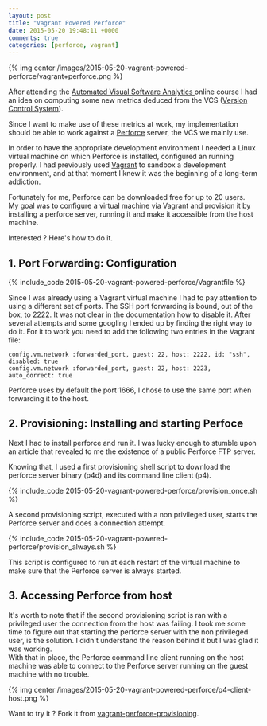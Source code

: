 ```yaml
---
layout: post
title: "Vagrant Powered Perforce"
date: 2015-05-20 19:48:11 +0000
comments: true
categories: [perforce, vagrant] 
---
```

{% img center /images/2015-05-20-vagrant-powered-perforce/vagrant+perforce.png %}

After attending the [Automated Visual Software Analytics ](https://open.hpi.de/courses/softwareanalytics2015/ "Automated Visual Software Analytics") online course I had an idea on computing some new metrics deduced from the VCS ([Version Control System](http://en.wikipedia.org/wiki/Revision_control "VCS")).  

Since I want to make use of these metrics at work, my implementation should be
able to work against a [Perforce](http://www.perforce.com/ "Perforce.com") server, the VCS we mainly use.    
<!-- more -->
In order to have the appropriate development environment I needed a Linux virtual machine on which Perforce is installed, configured an running properly.
I had previously used [Vagrant](blog/2015/05/01/an-octopress-slash-vagrant-experiment/ "An Octopress/Vagrant Experiment") to sandbox a development environment, and at that moment I knew it was the beginning of a long-term addiction.    
  
Fortunately for me, Perforce can be downloaded free for up to 20 users.  
My goal was to configure a virtual machine via Vagrant and provision it by installing a perforce server, running it and make it accessible from the host machine.  
  
Interested ? Here's how to do it.

## 1. Port Forwarding: Configuration

{% include_code 2015-05-20-vagrant-powered-perforce/Vagrantfile %}

Since I was already using a Vagrant virtual machine I had to pay attention to using a different set of ports.
The SSH port forwarding is bound, out of the box, to 2222. It was not clear in the documentation how to disable it. After several attempts and some googling I ended up by finding the right way to do it. For it to work you need to add the following two entries in the Vagrant file:  

`config.vm.network :forwarded_port, guest: 22, host: 2222, id: "ssh", disabled: true`    
`config.vm.network :forwarded_port, guest: 22, host: 2223, auto_correct: true`  

Perforce uses by default the port 1666, I chose to use the same port when forwarding it to the host.
     
## 2. Provisioning: Installing and starting Perfoce 

Next I had to install perforce and run it. I was lucky enough to stumble upon an article that revealed to me the existence of a public Perforce FTP server.  

Knowing that, I used a first provisioning shell script to download the perforce server binary (p4d) and its command line client (p4).

{% include_code 2015-05-20-vagrant-powered-perforce/provision_once.sh %}

A second provisioning script, executed with a non privileged user, starts the Perforce server and does a connection attempt.

{% include_code 2015-05-20-vagrant-powered-perforce/provision_always.sh %}

This script is configured to run at each restart of the virtual machine to make sure that the Perforce server is always started.


## 3. Accessing Perforce from host

It's worth to note that if the second provisioning script is ran with a privileged user
the connection from the host was failing. I took me some time to figure out that starting the perforce server with the non privileged user, is the solution. I didn't understand the reason behind it but I was glad it was working.  
With that in place, the Perforce command line client running on the host machine was able to connect to the Perforce server running on the guest machine with no trouble.


{% img center /images/2015-05-20-vagrant-powered-perforce/p4-client-host.png %}


Want to try it ? Fork it from [vagrant-perforce-provisioning](https://github.com/bil-t/vagrant-perforce-provisioning.git).